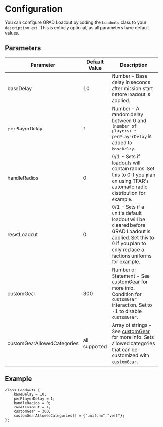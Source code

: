 # Configuration
You can configure GRAD Loadout by adding the `Loadouts` class to your `description.ext`. This is entirely optional, as all parameters have default values.

## Parameters

Parameter                   | Default Value | Description
----------------------------|---------------|------------------------------------------------------------------------------------------------------------------------------------------------------------------
baseDelay                   | 10            | Number - Base delay in seconds after mission start before loadout is applied.
perPlayerDelay              | 1             | Number - A random delay between 0 and `(number of players) * perPlayerDelay` is added to `baseDelay`.
handleRadios                | 0             | 0/1 - Sets if loadouts will contain radios. Set this to 0 if you plan on using TFAR's automatic radio distribution for example.
resetLoadout                | 0             | 0/1 - Sets if a unit's default loadout will be cleared before GRAD Loadout is applied. Set this to 0 if you plan to only replace a factions uniforms for example.
customGear                  | 300           | Number or Statement - See [customGear](customGear.md) for more info. Condition for `customGear` interaction. Set to -1 to disable `customGear`.
customGearAllowedCategories | all supported | Array of strings - See [customGear](customGear.md) for more info. Sets allowed categories that can be customized with `customGear`.

## Example

```sqf
class Loadouts {
    baseDelay = 10;
    perPlayerDelay = 1;
    handleRadios = 0;
    resetLoadout = 1;
    customGear = 300;
    customGearAllowedCategories[] = {"uniform","vest"};
};
```
